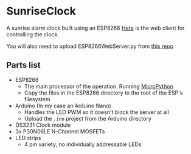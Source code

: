 # SunriseClock
A sunrise alarm clock built using an ESP8266
[Here](http://robbienesmith.github.io/LedStrip/LedStrip.html) is the web client for controlling the clock.

You will also need to upload ESP8266WebServer.py from [this repo](https://github.com/RobbieNesmith/ESP8266WebServer)

## Parts list
* ESP8266
  * The main processor of the operation. Running [MicroPython](https://docs.micropython.org/en/latest/esp8266/tutorial/intro.html)
  * Copy the files in the ESP8266 directory to the root of the ESP's filesystem
* Arduino (In my case an Arduino Nano)
  * Handles the LED PWM so it doesn't block the server at all
  * Upload the `.ino` project from the Arduino directory
* DS3231 Clock module
* 3x P30N06LE N-Channel MOSFETs
* LED strips
  * 4 pin variety, no individually addressable LEDs
